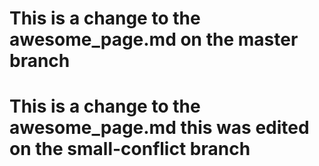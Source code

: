 
# This is a change to the awesome_page.md on the master branch

# This is a change to the awesome_page.md this was edited on the small-conflict branch

